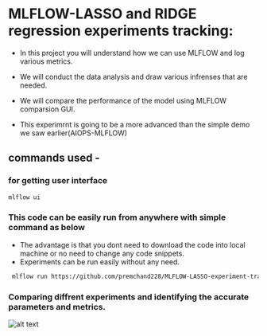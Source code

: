 # MLFLOW-LASSO and RIDGE regression  experiments tracking:

* In this project you will understand how we can use MLFLOW and log various metrics.

* We will conduct the data analysis and draw various infrenses that are needed. 

* We will compare the performance of the model using MLFLOW  comparsion GUI.

* This experimrnt is going to be a more advanced than the simple demo we saw earlier(AIOPS-MLFLOW)


## commands used -

### for getting user interface

```bash
mlflow ui
```

### This code can be easily run from anywhere with simple command as below 
* The advantage is that you dont need to download the code into local machine or no need to change any code snippets.
* Experiments can be run easily without any need.

```bash
 mlflow run https://github.com/premchand228/MLFLOW-LASSO-experiment-tracking.git
```


### Comparing diffrent experiments and identifying the accurate parameters and metrics.

![alt text](https://github.com/premchand228/MLFLOW-LASSO-experiment-tracking/blob/master/canvas.png)
